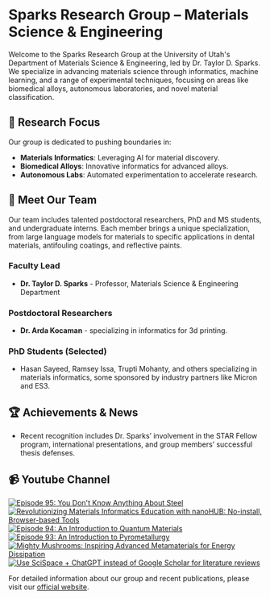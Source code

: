 # Sparks Research Group – Materials Science & Engineering

Welcome to the Sparks Research Group at the University of Utah's Department of Materials Science & Engineering, led by Dr. Taylor D. Sparks. We specialize in advancing materials science through informatics, machine learning, and a range of experimental techniques, focusing on areas like biomedical alloys, autonomous laboratories, and novel material classification.

## 🔬 **Research Focus**
Our group is dedicated to pushing boundaries in:
- **Materials Informatics**: Leveraging AI for material discovery.
- **Biomedical Alloys**: Innovative informatics for advanced alloys.
- **Autonomous Labs**: Automated experimentation to accelerate research.

## 👥 **Meet Our Team**
Our team includes talented postdoctoral researchers, PhD and MS students, and undergraduate interns. Each member brings a unique specialization, from large language models for materials to specific applications in dental materials, antifouling coatings, and reflective paints. 

### Faculty Lead
- **Dr. Taylor D. Sparks** - Professor, Materials Science & Engineering Department

### Postdoctoral Researchers
- **Dr. Arda Kocaman** - specializing in informatics for 3d printing.

### PhD Students (Selected)
- Hasan Sayeed, Ramsey Issa, Trupti Mohanty, and others specializing in materials informatics, some sponsored by industry partners like Micron and ES3.

## 🏆 **Achievements & News**
- Recent recognition includes Dr. Sparks’ involvement in the STAR Fellow program, international presentations, and group members’ successful thesis defenses.

## 📹 **Youtube Channel**
<!-- BEGIN YOUTUBE-CARDS -->
[![Episode 95: You Don't Know Anything About Steel](https://ytcards.demolab.com/?id=dIFW-VokgqU&title=Episode+95%3A+You+Don%27t+Know+Anything+About+Steel&lang=en&timestamp=1728471613&background_color=%230d1117&title_color=%23ffffff&stats_color=%23dedede&max_title_lines=1&width=250&border_radius=5 "Episode 95: You Don't Know Anything About Steel")](https://www.youtube.com/watch?v=dIFW-VokgqU)
[![Revolutionizing Materials Informatics Education with nanoHUB: No-install, Browser-based Tools](https://ytcards.demolab.com/?id=c9dmV4s2BBs&title=Revolutionizing+Materials+Informatics+Education+with+nanoHUB%3A+No-install%2C+Browser-based+Tools&lang=en&timestamp=1727501818&background_color=%230d1117&title_color=%23ffffff&stats_color=%23dedede&max_title_lines=1&width=250&border_radius=5 "Revolutionizing Materials Informatics Education with nanoHUB: No-install, Browser-based Tools")](https://www.youtube.com/watch?v=c9dmV4s2BBs)
[![Episode 94: An Introduction to Quantum Materials](https://ytcards.demolab.com/?id=pRwEd92BZiE&title=Episode+94%3A+An+Introduction+to+Quantum+Materials&lang=en&timestamp=1727348026&background_color=%230d1117&title_color=%23ffffff&stats_color=%23dedede&max_title_lines=1&width=250&border_radius=5 "Episode 94: An Introduction to Quantum Materials")](https://www.youtube.com/watch?v=pRwEd92BZiE)
[![Episode 93: An Introduction to Pyrometallurgy](https://ytcards.demolab.com/?id=Aym2M2s3NEk&title=Episode+93%3A+An+Introduction+to+Pyrometallurgy&lang=en&timestamp=1725966002&background_color=%230d1117&title_color=%23ffffff&stats_color=%23dedede&max_title_lines=1&width=250&border_radius=5 "Episode 93: An Introduction to Pyrometallurgy")](https://www.youtube.com/watch?v=Aym2M2s3NEk)
[![Mighty Mushrooms: Inspiring Advanced Metamaterials for Energy Dissipation](https://ytcards.demolab.com/?id=bogVifUpb2U&title=Mighty+Mushrooms%3A+Inspiring+Advanced+Metamaterials+for+Energy+Dissipation&lang=en&timestamp=1724911218&background_color=%230d1117&title_color=%23ffffff&stats_color=%23dedede&max_title_lines=1&width=250&border_radius=5 "Mighty Mushrooms: Inspiring Advanced Metamaterials for Energy Dissipation")](https://www.youtube.com/watch?v=bogVifUpb2U)
[![Use SciSpace + ChatGPT instead of Google Scholar for literature reviews](https://ytcards.demolab.com/?id=sN6EQIKeUW4&title=Use+SciSpace+%2B+ChatGPT+instead+of+Google+Scholar+for+literature+reviews&lang=en&timestamp=1724855858&background_color=%230d1117&title_color=%23ffffff&stats_color=%23dedede&max_title_lines=1&width=250&border_radius=5 "Use SciSpace + ChatGPT instead of Google Scholar for literature reviews")](https://www.youtube.com/watch?v=sN6EQIKeUW4)
<!-- END YOUTUBE-CARDS -->

For detailed information about our group and recent publications, please visit our [official website](https://my.eng.utah.edu/~sparks/group.html).
